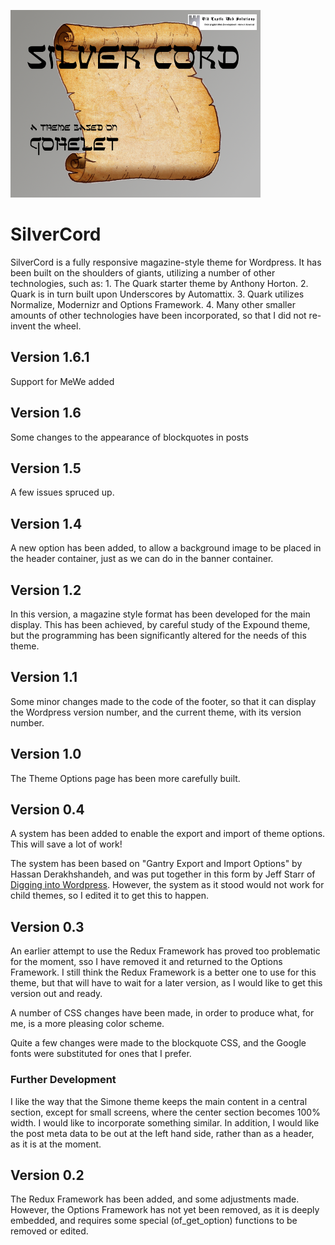 ![silvercord](./assets/silvercord400.png)

# SilverCord
SilverCord is a fully responsive magazine-style theme for Wordpress. It has been built on the shoulders of giants, utilizing a number of other technologies, such as: 1. The Quark starter theme by Anthony Horton. 2. Quark is in turn built upon Underscores by Automattix. 3. Quark utilizes Normalize, Modernizr and Options Framework. 4. Many other smaller amounts of other technologies have been incorporated, so that I did not re-invent the wheel.

## Version 1.6.1
Support for MeWe added

## Version 1.6
Some changes to the appearance of blockquotes in posts

## Version 1.5
A few issues spruced up.

## Version 1.4
A new option has been added, to allow a background image to be placed in the header container, just as we can do in the banner container.

## Version 1.2
In this version, a magazine style format has been developed for the main display. This has been achieved, by careful study of the Expound theme, but the programming has been significantly altered for the needs of this theme.

## Version 1.1
Some minor changes made to the code of the footer, so that it can display the Wordpress version number, and the current theme, with its version number.

## Version 1.0
The Theme Options page has been more carefully built.

## Version 0.4
A system has been added to enable the export and import of theme options. This will save a lot of work!

The system has been based on "Gantry Export and Import Options" by Hassan Derakhshandeh, and was put together in this form by Jeff Starr of [Digging into Wordpress](https://digwp.com/2014/04/backup-restore-theme-options/). However, the system as it stood would not work for child themes, so I edited it to get this to happen.

## Version 0.3
An earlier attempt to use the Redux Framework has proved too problematic for the moment, sso I have removed it and returned to the Options Framework. I still think the Redux Framework is a better one to use for this theme, but that will have to wait for a later version, as I would like to get this version out and ready.

A number of CSS changes have been made, in order to produce what, for me, is a more pleasing color scheme.

Quite a few changes were made to the blockquote CSS, and the Google fonts were substituted for ones that I prefer.

### Further Development
I like the way that the Simone theme keeps the main content in a central section, except for small screens, where the center section becomes 100% width. I would like to incorporate something similar. In addition, I would like the post meta data to be out at the left hand side, rather than as a header, as it is at the moment.

## Version 0.2
The Redux Framework has been added, and some adjustments made. However, the Options Framework has not yet been removed, as it is deeply embedded, and requires some special (of_get_option) functions to be removed or edited.


